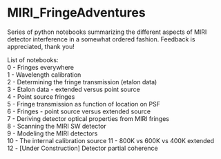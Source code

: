 # MIRI_FringeAdventures
Series of python notebooks summarizing the different aspects of MIRI detector interference in a somewhat ordered fashion. Feedback is appreciated, thank you!  
  
List of notebooks:  
0 - Fringes everywhere  
1 - Wavelength calibration  
2 - Determining the fringe transmission (etalon data)  
3 - Etalon data - extended versus point source  
4 - Point source fringes  
5 - Fringe transmission as function of location on PSF  
6 - Fringes - point source versus extended source  
7 - Deriving detector optical properties from MIRI fringes  
8 - Scanning the MIRI SW detector  
9 - Modeling the MIRI detectors   
10 - The internal calibration source
11 - 800K vs 600K vs 400K extended  
12 - [Under Construction] Detector partial coherence
